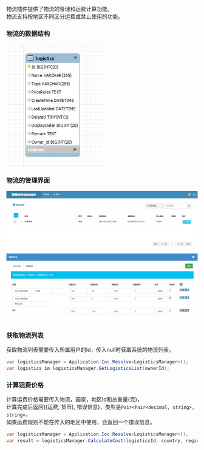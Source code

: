 物流插件提供了物流的管理和运费计算功能。<br/>
物流支持按地区不同区分运费或禁止使用的功能。<br/>

### 物流的数据结构

![物流的ER图](../img/er_logistics.jpg)

### 物流的管理界面

![物流的管理界面](../img/logistics_manage.jpg)
![运费规则](../img/logistics_price_rules.jpg)

### 获取物流列表

获取物流列表需要传入所属用户的Id，传入null时获取系统的物流列表。<br/>

```csharp
var logisticsManager = Application.Ioc.Resolve<LogisticsManager>();
var logistics in logisticsManager.GetLogisticsList(ownerId);
```

### 计算运费价格

计算运费价格需要传入物流，国家，地区Id和总重量(克)，<br/>
计算完成后返回((运费, 货币), 错误信息)，类型是`Pair<Pair<decimal, string>, string>`。<br/>
如果运费规则不能在传入的地区中使用，会返回一个错误信息。<br/>

```csharp
var logisticsManager = Application.Ioc.Resolve<LogisticsManager>();
var result = logisticsManager.CalculateCost(logisticsId, country, regionId, totalWeight);
```
